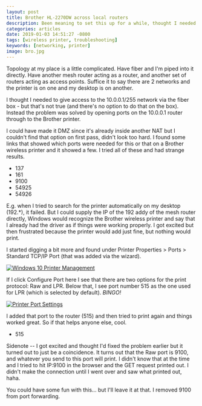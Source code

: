 ```yaml
---
layout: post
title: Brother HL-2270DW across local routers
description: Been meaning to set this up for a while, thought I needed access to the fiber box.
categories: articles
date: 2019-01-03 14:51:27 -0800
tags: [wireless printer, troubleshooting]
keywords: [networking, printer]
image: bro.jpg
---
```


Topology at my place is a little complicated. Have fiber and I'm piped into it directly. Have another mesh router acting as a router, and another set of routers acting as access points. Suffice it to say there are 2 networks and the printer is on one and my desktop is on another.

I thought I needed to give access to the 10.0.0.1/255 network via the fiber box - but that's not true (and there's no option to do that on the box). Instead the problem was solved by opening ports on the 10.0.0.1 router through to the Brother printer.

I could have made it DMZ since it's already inside another NAT but I couldn't find that option on first pass, didn't look too hard. I found some links that showed which ports were needed for this or that on a Brother wireless printer and it showed a few. I tried all of these and had strange results.

* 137
* 161
* 9100
* 54925
* 54926

E.g. when I tried to search for the printer automatically on my desktop (192.*), it failed. But I could supply the IP of the 192 addy of the mesh router directly, Windows would recognize the Brother wireless printer and say that I already had the driver as if things were working properly. I got excited but then frustrated because the printer would add just fine, but nothing would print.

I started digging a bit more and found under Printer Properties > Ports > Standard TCP/IP Port (that was added via the wizard). 

[![Windows 10 Printer Management]({{site.root}}/assets/img/190103-brother-manage.png)]()

If I click Configure Port here I see that there are two options for the print protocol:  Raw and LPR.  Below that, I see port number 515 as the one used for LPR (which is selected by default).  *BINGO!*

[![Printer Port Settings]({{site.root}}/assets/img/190103-brother.png)]()

I added that port to the router (515) and then tried to print again and things worked great. So if that helps anyone else, cool.

* 515

Sidenote -- I got excited and thought I'd fixed the problem earlier but it turned out to just be a coincidence. It turns out that the Raw port is 9100, and whatever you send to this port will print. I didn't know that at the time and I tried to hit IP:9100 in the browser and the GET request printed out. I didn't make the connection until I went over and saw what printed out, haha.

You could have some fun with this... but I'll leave it at that. I removed 9100 from port forwarding.